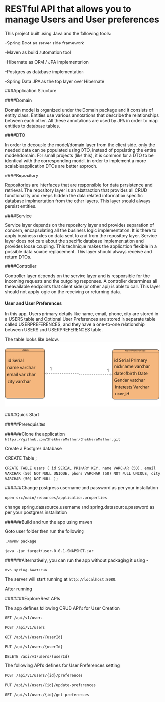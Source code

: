 # RESTful API that allows you to manage Users and User preferences

This project built using Java and the following tools:

-Spring Boot as server side framework

-Maven as build automation tool

-Hibernate as ORM / JPA implementation

-Postgres as database implementation

-Spring Data JPA as the top layer over Hibernate

###Application Structure

####Domain

Domain model is organized under the Domain package and it consists of entity class. Entities use various annotations that describe the relationships between each other. All these annotations are used by JPA in order to map entities to database tables.

####DTO

In order to decouple the model/domain layer from the client side. only the needed data can be populated using DTO, instead of populating the entire model/domain. For small projects (like this), it is common for a DTO to be identical with the corresponding model. in order to implement a more scalableapplication DTOs are better approch.

####Repository

Repositories are interfaces that are responsible for data persistence and retrieval. The repository layer is an abstraction that provides all CRUD functionality and keeps hidden the data related information specific database implmentation from the other layers. This layer should always persist entities.

####Service

Service layer depends on the repository layer and provides separation of concern, encapsulating all the business logic implementation. It is there to apply business rules on data sent to and from the repository layer. Service layer does not care about the specific database implementation and provides loose coupling. This technique makes the application flexible in a possible data source replacement. This layer should always receive and return DTOs.

####Controller

Controller layer depends on the service layer and is responsible for the incoming requests and the outgoing responses. A controller determines all theavailable endpoints that client side (or other api) is able to call. This layer should not apply logic on the receiving or returning data.

#### User and User Preferences

In this app, Users primary details like name, email, phone, city are stored in a USERS table and Optional User Preferences are stored in  separate table called USERPREFERENCES, and they have a one-to-one relationship between USERS and USERPREFERENCES table.

The table looks like below.
![stack Overflow](https://github.com/ShekharaMathur/ShekharaMathur/blob/main/Screen%20Shot%202021-12-26%20at%204.54.17%20PM.png)

####Quick Start

#####Prerequisites

######Clone the application
`https://github.com/ShekharaMathur/ShekharaMathur.git`

Create a Postgres database

CREATE Table <name>;

`CREATE TABLE users (
        id SERIAL PRIMARY KEY,
        name VARCHAR (50),
        email VARCHAR (50) NOT NULL UNIQUE,
        phone VARCHAR (50) NOT NULL UNIQUE,
	city  VARCHAR (50) NOT NULL
);`

######Change postgress username and password as per your installation

`open src/main/resources/application.properties`

change spring.datasource.username and spring.datasource.password as per your postgress installation

######Build and run the app using maven

Goto user folder then run the following

`./mvnw package`

`java -jar target/user-0.0.1-SNAPSHOT.jar`

######Alternatively, you can run the app without packaging it using -

`mvn spring-boot:run`

The server will start running at `http://localhost:8080`.

After running

#######Explore Rest APIs

The app defines following CRUD API's for User Creation

`GET /api/v1/users`

`POST /api/v1/users`

`GET /api/v1/users/{userId}`

`PUT /api/v1/users/{userId}`

`DELETE /api/v1/users/{userId}`

The following API's defines for User Preferences setting

`POST /api/v1/users/{id}/preferences`

`PUT /api/v1/users/{id}/update-preferences`

`GET /api/v1/users/{id}/get-preferences`



